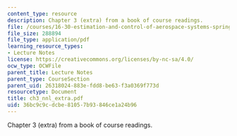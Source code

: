 ```yaml
---
content_type: resource
description: Chapter 3 (extra) from a book of course readings.
file: /courses/16-30-estimation-and-control-of-aerospace-systems-spring-2004/36bc9c9cdcbe81057b93846ce1a24b96_ch3_nnl_extra.pdf
file_size: 288894
file_type: application/pdf
learning_resource_types:
- Lecture Notes
license: https://creativecommons.org/licenses/by-nc-sa/4.0/
ocw_type: OCWFile
parent_title: Lecture Notes
parent_type: CourseSection
parent_uid: 26318024-883e-fdd8-be63-f3a0369f773d
resourcetype: Document
title: ch3_nnl_extra.pdf
uid: 36bc9c9c-dcbe-8105-7b93-846ce1a24b96
---
```

Chapter 3 (extra) from a book of course readings.